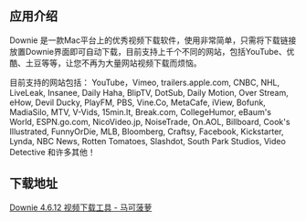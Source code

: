 ## 应用介绍

Downie 是一款Mac平台上的优秀视频下载软件，使用非常简单，只需将下载链接放置Downie界面即可自动下载，目前支持上千个不同的网站，包括YouTube、优酷、土豆等等，让您不再为大量网站视频下载而烦恼。


目前支持的网站包括： YouTube，Vimeo, trailers.apple.com, CNBC, NHL, LiveLeak, Insanee, Daily Haha, BlipTV, DotSub, Daily Motion, Over Stream, eHow, Devil Ducky, PlayFM, PBS, Vine.Co, MetaCafe, iView, Bofunk, MadiaSilo, MTV, V-Vids, 15min.lt, Break.com, CollegeHumor, eBaum's World, ESPN.go.com, NicoVideo.jp, NoiseTrade, On.AOL, Billboard, Cook's Illustrated, FunnyOrDie, MLB, Bloomberg, Craftsy, Facebook, Kickstarter, Lynda, NBC News, Rotten Tomatoes, Slashdot, South Park Studios, Video Detective 和许多其他！

## 下载地址
[Downie 4.6.12 视频下载工具 - 马可菠萝](https://www.macbl.com/app/internet/downie)